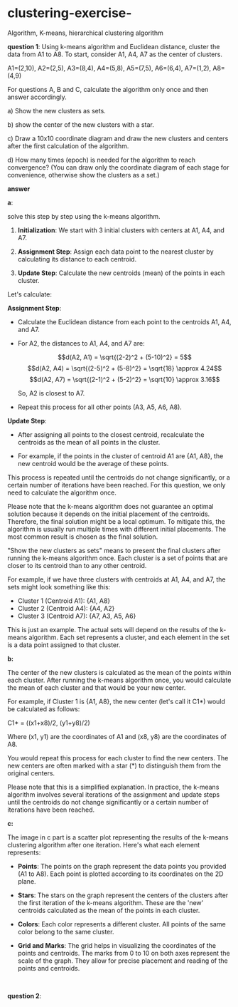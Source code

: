 # clustering-exercise-

Algorithm, K-means, hierarchical clustering algorithm

**question 1**:
Using k-means algorithm and Euclidean distance, cluster the data from A1 to A8. To start, consider A1, A4, A7 as the center of clusters.

A1=(2,10), A2=(2,5), A3=(8,4), A4=(5,8), A5=(7,5), A6=(6,4), A7=(1,2), A8=(4,9)

For questions A, B and C, calculate the algorithm only once and then answer accordingly.

a) Show the new clusters as sets.

b) show the center of the new clusters with a star.

c) Draw a 10x10 coordinate diagram and draw the new clusters and centers after the first calculation of the algorithm.

d) How many times (epoch) is needed for the algorithm to reach convergence? (You can draw only the coordinate diagram of each stage for convenience, otherwise show the clusters as a set.)

**answer**

**a**:

solve this step by step using the k-means algorithm.

1. **Initialization**: We start with 3 initial clusters with centers at A1, A4, and A7.

2. **Assignment Step**: Assign each data point to the nearest cluster by calculating its distance to each centroid.

3. **Update Step**: Calculate the new centroids (mean) of the points in each cluster.

Let's calculate:

**Assignment Step**:

- Calculate the Euclidean distance from each point to the centroids A1, A4, and A7.

- For A2, the distances to A1, A4, and A7 are:

  $$d(A2, A1) = \sqrt{(2-2)^2 + (5-10)^2} = 5$$
  $$d(A2, A4) = \sqrt{(2-5)^2 + (5-8)^2} = \sqrt{18} \approx 4.24$$
  $$d(A2, A7) = \sqrt{(2-1)^2 + (5-2)^2} = \sqrt{10} \approx 3.16$$

  So, A2 is closest to A7.

- Repeat this process for all other points (A3, A5, A6, A8).

**Update Step**:

- After assigning all points to the closest centroid, recalculate the centroids as the mean of all points in the cluster.

- For example, if the points in the cluster of centroid A1 are {A1, A8}, the new centroid would be the average of these points.

This process is repeated until the centroids do not change significantly, or a certain number of iterations have been reached. For this question, we only need to calculate the algorithm once.

Please note that the k-means algorithm does not guarantee an optimal solution because it depends on the initial placement of the centroids. Therefore, the final solution might be a local optimum. To mitigate this, the algorithm is usually run multiple times with different initial placements. The most common result is chosen as the final solution.

"Show the new clusters as sets" means to present the final clusters after running the k-means algorithm once. Each cluster is a set of points that are closer to its centroid than to any other centroid.

For example, if we have three clusters with centroids at A1, A4, and A7, the sets might look something like this:

- Cluster 1 (Centroid A1): {A1, A8}
- Cluster 2 (Centroid A4): {A4, A2}
- Cluster 3 (Centroid A7): {A7, A3, A5, A6}

This is just an example. The actual sets will depend on the results of the k-means algorithm. Each set represents a cluster, and each element in the set is a data point assigned to that cluster.

**b:**

The center of the new clusters is calculated as the mean of the points within each cluster. After running the k-means algorithm once, you would calculate the mean of each cluster and that would be your new center.

For example, if Cluster 1 is {A1, A8}, the new center (let's call it C1\*) would be calculated as follows:

C1\* = ((x1+x8)/2, (y1+y8)/2)

Where (x1, y1) are the coordinates of A1 and (x8, y8) are the coordinates of A8.

You would repeat this process for each cluster to find the new centers. The new centers are often marked with a star (\*) to distinguish them from the original centers.

Please note that this is a simplified explanation. In practice, the k-means algorithm involves several iterations of the assignment and update steps until the centroids do not change significantly or a certain number of iterations have been reached.

**c:**

The image in c part is a scatter plot representing the results of the k-means clustering algorithm after one iteration. Here's what each element represents:

- **Points**: The points on the graph represent the data points you provided (A1 to A8). Each point is plotted according to its coordinates on the 2D plane.

- **Stars**: The stars on the graph represent the centers of the clusters after the first iteration of the k-means algorithm. These are the 'new' centroids calculated as the mean of the points in each cluster.

- **Colors**: Each color represents a different cluster. All points of the same color belong to the same cluster.

- **Grid and Marks**: The grid helps in visualizing the coordinates of the points and centroids. The marks from 0 to 10 on both axes represent the scale of the graph. They allow for precise placement and reading of the points and centroids.

<br>

**question 2**:
